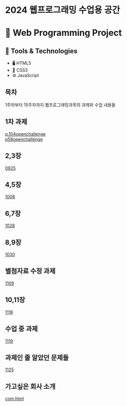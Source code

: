 # 2024 웹프로그래밍 수업용 공간
# 🌟 Web Programming Project
## 🧰 Tools & Technologies
- 🖥️ HTML5
- 🎨 CSS3
- ⚙️ JavaScript

## 목차
1주차부터 15주차까지 웹프로그래밍과목의 과제와 수업 내용들
## 1차 과제
[p.104openchallenge](p.104openchallenge)<br>
[p58openchallenge](p58openchallenge)<br>

## 2,3장
[0925](./0925)<br>
## 4,5장
[1008](1008)<br>
## 6,7장
[1028](1028)<br>
## 8,9장
[1030](1030)<br>
## 별첨자료 수정 과제
[1109](1109)<br>
## 10,11장 
[1118](1118)<br>
## 수업 중 과제
[1119](1119)<br>
## 과제인 줄 알았던 문제들
[1125](1125)<br>
## 가고싶은 회사 소개
[com.html](com.html)
